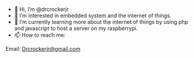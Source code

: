 - 👋 Hi, I’m @drcrockerjr
- 👀 I’m interested in embedded system and the internet of things.
- 🌱 I’m currently learning more about the internet of things by using php and javascript to host a server on my raspberrypi.
- 📫 How to reach me:

Email: Drcrockerjr@gmail.com

<!---
drcrockerjr/drcrockerjr is a ✨ special ✨ repository because its `README.md` (this file) appears on your GitHub profile.
You can click the Preview link to take a look at your changes.
--->
